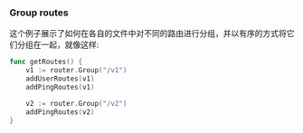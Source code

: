 ### Group routes

这个例子展示了如何在各自的文件中对不同的路由进行分组，并以有序的方式将它们分组在一起，就像这样:
```go
func getRoutes() {
	v1 := router.Group("/v1")
	addUserRoutes(v1)
	addPingRoutes(v1)

	v2 := router.Group("/v2")
	addPingRoutes(v2)
}
```
